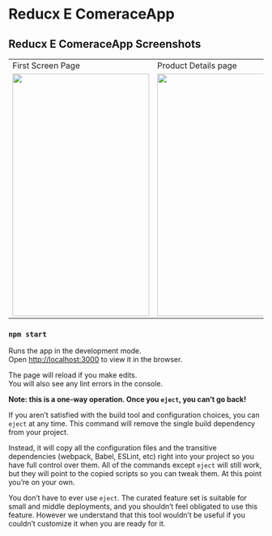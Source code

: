 # Reducx E ComeraceApp


## Reducx E ComeraceApp Screenshots

<table>
  <tr>
    <td>First Screen Page</td>
     <td>Product Details page</td>
     <td>Cart Details Page</td>
  </tr>
  <tr>
    <td><img src="Home.png" width=270 height=480></td>
    <td><img src="Details.png" width=270 height=480></td>
    <td><img src="Cart.png" width=270 height=480></td>
  </tr>
 </table>


### `npm start`

Runs the app in the development mode.\
Open [http://localhost:3000](http://localhost:3000) to view it in the browser.

The page will reload if you make edits.\
You will also see any lint errors in the console.

**Note: this is a one-way operation. Once you `eject`, you can’t go back!**

If you aren’t satisfied with the build tool and configuration choices, you can `eject` at any time. This command will remove the single build dependency from your project.

Instead, it will copy all the configuration files and the transitive dependencies (webpack, Babel, ESLint, etc) right into your project so you have full control over them. All of the commands except `eject` will still work, but they will point to the copied scripts so you can tweak them. At this point you’re on your own.

You don’t have to ever use `eject`. The curated feature set is suitable for small and middle deployments, and you shouldn’t feel obligated to use this feature. However we understand that this tool wouldn’t be useful if you couldn’t customize it when you are ready for it.
